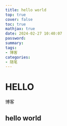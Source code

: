 ```yaml
---
title: hello world
top: true
cover: false
toc: true
mathjax: true
date: 2024-02-27 10:40:07
password:
summary:
tags:
- 博客
categories:
- 随笔
---
```



# HELLO

博客
## hello world